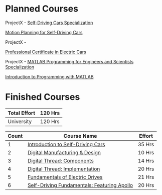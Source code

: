 # Planned Courses

ProjectX - [Self-Driving Cars Specialization]( https://www.coursera.org/specializations/self-driving-cars )

   [Motion Planning for Self-Driving Cars]( https://www.coursera.org/learn/motion-planning-self-driving-cars )
   
ProjectX - 

   [Professional Certificate in Electric Cars]( https://www.edx.org/professional-certificate/delftx-electric-cars?utm_source=KeystoneAcademic&utm_medium=display&utm_campaign=delftx-electric-cars )
   
ProjectX - [MATLAB Programming for Engineers and Scientists Specialization]( https://www.coursera.org/specializations/matlab-programming-engineers-scientists )

   [Introduction to Programming with MATLAB]( https://www.coursera.org/learn/matlab?specialization=matlab-programming-engineers-scientists )
   

# Finished Courses 

| Total Effort | 120 Hrs |
| --- | --- |
| University | 120 Hrs |

| Count | Course Name | Effort | 
| --- | --- | --- |
| 1 | [Introduction to Self-Driving Cars]( https://www.coursera.org/learn/intro-self-driving-cars?specialization=self-driving-cars ) | 35 Hrs |
| 2 | [Digital Manufacturing & Design]( https://www.coursera.org/learn/digital-manufacturing-design?specialization=digital-manufacturing-design-technology ) | 10 Hrs |
| 3 | [Digital Thread: Components]( https://www.coursera.org/learn/digital-thread-components?specialization=digital-manufacturing-design-technology ) | 14 Hrs |
| 4 | [Digital Thread: Implementation]( https://www.coursera.org/learn/digital-thread-implementation?specialization=digital-manufacturing-design-technology ) | 20 Hrs |
| 5 | [Fundamentals of Electric Drives]( https://www.coursera.org/learn/digital-thread-implementation?specialization=digital-manufacturing-design-technology ) | 21 Hrs |
| 6 | [Self-Driving Fundamentals: Featuring Apollo]( https://www.udacity.com/course/self-driving-car-fundamentals-featuring-apollo--ud0419 ) | 20 Hrs |
   
  
   
